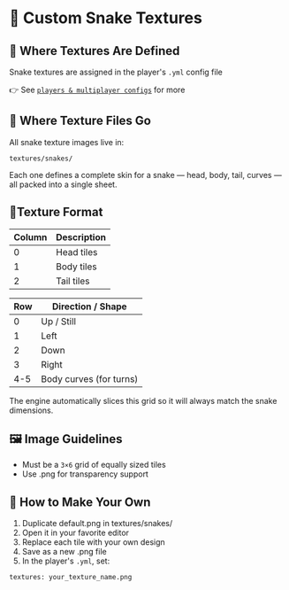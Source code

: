 # 🐍 Custom Snake Textures

## 📄 Where Textures Are Defined
Snake textures are assigned in the player's `.yml` config file

👉 See [`players & multiplayer configs`](../players.md) for more

## 📁 Where Texture Files Go
All snake texture images live in:
```
textures/snakes/
```
Each one defines a complete skin for a snake — head, body, tail, curves — all packed into a single sheet.

## 🧩Texture Format
| Column | Description |
| ------- | ------- |
| 0 | Head tiles |
| 1 | Body tiles |
| 2 | Tail tiles |

|Row   | Direction / Shape |
| -------- | ------- |
| 0 | Up / Still |
| 1 | Left |
| 2 | Down |
| 3 | Right |
| 4-5 | Body curves (for turns) |

The engine automatically slices this grid so it will always match the snake dimensions.

## 🖼️ Image Guidelines
- Must be a `3×6` grid of equally sized tiles
- Use .png for transparency support

## 🎨 How to Make Your Own
1. Duplicate default.png in textures/snakes/
2. Open it in your favorite editor
3. Replace each tile with your own design
4. Save as a new .png file
5. In the player's `.yml`, set:
```
textures: your_texture_name.png
```